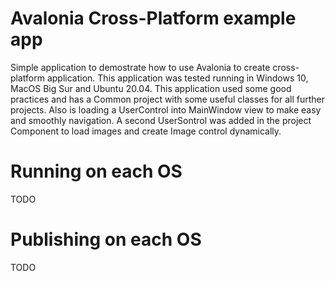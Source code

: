 <h1>Avalonia Cross-Platform example app</h1>

Simple application to demostrate how to use Avalonia to create cross-platform application. This application was tested running in Windows 10, MacOS Big Sur and Ubuntu 20.04.
This application used some good practices and has a Common project with some useful classes for all further projects. Also is loading a UserControl into MainWindow view to make easy and smoothly navigation.
A second UserSontrol was added in the project Component to load images and create Image control dynamically.

<h1>Running on each OS</h1>
TODO

<h1>Publishing on each OS</h1>
TODO
